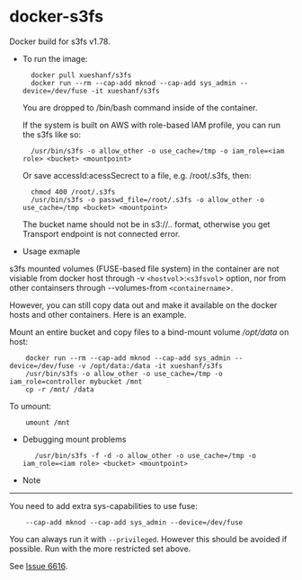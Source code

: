 docker-s3fs
===========

Docker build for s3fs v1.78. 

* To run the image:

        docker pull xueshanf/s3fs
        docker run --rm --cap-add mknod --cap-add sys_admin --device=/dev/fuse -it xueshanf/s3fs

  You are dropped to /bin/bash command inside of the container.

  If the system is built on AWS with role-based IAM profile, you can run the s3fs like so:

        /usr/bin/s3fs -o allow_other -o use_cache=/tmp -o iam_role=<iam role> <bucket> <mountpoint>

  Or save accessId:acessSecrect to a file, e.g. /root/.s3fs, then:

        chmod 400 /root/.s3fs
        /usr/bin/s3fs -o passwd_file=/root/.s3fs -o allow_other -o use_cache=/tmp <bucket> <mountpoint>

  The bucket name should not be in s3://.. format, otherwise you get Transport endpoint is not connected error. 

* Usage exmaple

 s3fs mounted volumes (FUSE-based file system) in the container are not visiable from docker host through -v `<hostvol`>:`<s3fsvol`> option, nor from other containsers through --volumes-from `<containername`>.

  However, you can still copy data out and make it available on the docker hosts and other containers. Here is an example.

  Mount an entire bucket and copy files to a bind-mount volume _/opt/data_ on host:

        docker run --rm --cap-add mknod --cap-add sys_admin --device=/dev/fuse -v /opt/data:/data -it xueshanf/s3fs
        /usr/bin/s3fs -o allow_other -o use_cache=/tmp -o iam_role=controller mybucket /mnt
        cp -r /mnt/ /data
    
  To umount:

        umount /mnt
        
* Debugging mount problems

         /usr/bin/s3fs -f -d -o allow_other -o use_cache=/tmp -o iam_role=<iam role> <bucket> <mountpoint>

* Note
----

  You need to add extra sys-capabilities to use fuse:

        --cap-add mknod --cap-add sys_admin --device=/dev/fuse

  You can always run it with `--privileged`.  However this should be avoided if possible.  Run with the
  more restricted set above.

  See [Issue 6616](https://github.com/docker/docker/issues/6616).
